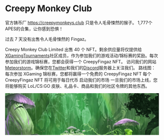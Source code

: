 # Creepy Monkey Club

官方铸币厂 https://creepymonkeys.club 只是令人毛骨悚然的猴子。 1,777个APES的合集，让你感到恐惧！

过去 7 天没有出售令人毛骨悚然的 Fingaz。

Creepy Monkey Club
Limited 出售 40 个 NFT。剩余供应量将仅提供给[XGamingTournaments](https://opensea.io/collection/xgamingtour)社区成员，作为参加我们的游戏活动/锦标赛的奖励。每次参加我们的游戏锦标赛，您都会获得一个 CreepyFingaz NFT。
访问我们的网站[Meteorstorm](https://meteorstorm.webador.com/)。确保您在[Twitter](https://twitter.com/SenkuraN)和我们的[Discord](https://discord.gg/jz4PVMjTWA)服务器上关注我们。
路线图：
每次参加 XGaming 锦标赛，您都将赢得一个免费的 CreepyFingaz NFT 每个 CreepyFingaz NFT 将可用于每日代币 启动我们的市场 一旦我们的市场上线，您将能够购买 LoL/CS:GO 皮肤、礼品卡、商品和我们的社区令牌的其他东西。

![NFT](微信截图_20220825183753.png)




